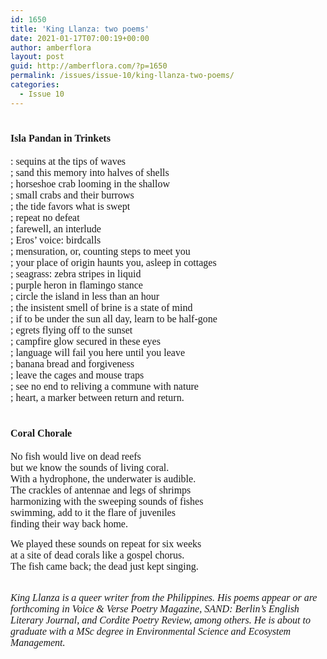 ```yaml
---
id: 1650
title: 'King Llanza: two poems'
date: 2021-01-17T07:00:19+00:00
author: amberflora
layout: post
guid: http://amberflora.com/?p=1650
permalink: /issues/issue-10/king-llanza-two-poems/
categories:
  - Issue 10
---
```

# <span style="font-family: georgia, palatino, serif; font-size: 12pt;">Isla Pandan in Trinkets</span>

<span style="font-family: georgia, palatino, serif; font-size: 12pt;">: sequins at the tips of waves</span>  
<span style="font-family: georgia, palatino, serif; font-size: 12pt;">; sand this memory into halves of shells</span>  
<span style="font-family: georgia, palatino, serif; font-size: 12pt;">; horseshoe crab looming in the shallow</span>  
<span style="font-family: georgia, palatino, serif; font-size: 12pt;">; small crabs and their burrows</span>  
<span style="font-family: georgia, palatino, serif; font-size: 12pt;">; the tide favors what is swept</span>  
<span style="font-family: georgia, palatino, serif; font-size: 12pt;">; repeat no defeat</span>  
<span style="font-family: georgia, palatino, serif; font-size: 12pt;">; farewell, an interlude</span>  
<span style="font-family: georgia, palatino, serif; font-size: 12pt;">; Eros&#8217; voice: birdcalls</span>  
<span style="font-family: georgia, palatino, serif; font-size: 12pt;">; mensuration, or, counting steps to meet you</span>  
<span style="font-family: georgia, palatino, serif; font-size: 12pt;">; your place of origin haunts you, asleep in cottages</span>  
<span style="font-family: georgia, palatino, serif; font-size: 12pt;">; seagrass: zebra stripes in liquid</span>  
<span style="font-family: georgia, palatino, serif; font-size: 12pt;">; purple heron in flamingo stance</span>  
<span style="font-family: georgia, palatino, serif; font-size: 12pt;">; circle the island in less than an hour</span>  
<span style="font-family: georgia, palatino, serif; font-size: 12pt;">; the insistent smell of brine is a state of mind</span>  
<span style="font-family: georgia, palatino, serif; font-size: 12pt;">; if to be under the sun all day, learn to be half-gone</span>  
<span style="font-family: georgia, palatino, serif; font-size: 12pt;">; egrets flying off to the sunset</span>  
<span style="font-family: georgia, palatino, serif; font-size: 12pt;">; campfire glow secured in these eyes</span>  
<span style="font-family: georgia, palatino, serif; font-size: 12pt;">; language will fail you here until you leave</span>  
<span style="font-family: georgia, palatino, serif; font-size: 12pt;">; banana bread and forgiveness</span>  
<span style="font-family: georgia, palatino, serif; font-size: 12pt;">; leave the cages and mouse traps</span>  
<span style="font-family: georgia, palatino, serif; font-size: 12pt;">; see no end to reliving a commune with nature</span>  
<span style="font-family: georgia, palatino, serif; font-size: 12pt;">; heart, a marker between return and return.</span>

# <span style="font-family: georgia, palatino, serif; font-size: 12pt;">Coral Chorale</span>

<span style="font-family: georgia, palatino, serif; font-size: 12pt;">No fish would live on dead reefs</span>  
<span style="font-family: georgia, palatino, serif; font-size: 12pt;">but we know the sounds of living coral.</span>  
<span style="font-family: georgia, palatino, serif; font-size: 12pt;">With a hydrophone, the underwater is audible.</span>  
<span style="font-family: georgia, palatino, serif; font-size: 12pt;">The crackles of antennae and legs of shrimps</span>  
<span style="font-family: georgia, palatino, serif; font-size: 12pt;">harmonizing with the sweeping sounds of fishes</span>  
<span style="font-family: georgia, palatino, serif; font-size: 12pt;">swimming, add to it the flare of juveniles</span>  
<span style="font-family: georgia, palatino, serif; font-size: 12pt;">finding their way back home.</span>

<span style="font-family: georgia, palatino, serif; font-size: 12pt;">We played these sounds on repeat for six weeks</span>  
<span style="font-family: georgia, palatino, serif; font-size: 12pt;">at a site of dead corals like a gospel chorus.</span>  
<span style="font-family: georgia, palatino, serif; font-size: 12pt;">The fish came back; the dead just kept singing.</span>

<span style="font-family: georgia, palatino, serif; font-size: 12pt;"> </span>  
<span style="font-family: georgia, palatino, serif; font-size: 12pt;"><em>King Llanza is a queer writer from the Philippines. His poems appear or are forthcoming in Voice & Verse Poetry Magazine, SAND: Berlin&#8217;s English Literary Journal, and Cordite Poetry Review, among others. He is about to graduate with a MSc degree in Environmental Science and Ecosystem Management.</em></span>